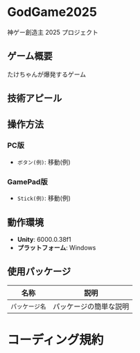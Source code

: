 # GodGame2025
神ゲー創造主 2025 プロジェクト

## **ゲーム概要**
たけちゃんが爆発するゲーム

## **技術アピール**

## **操作方法**
### **PC版**
- `ボタン(例)`: 移動(例)

### **GamePad版**
- `Stick(例)`: 移動(例)

## **動作環境**
- **Unity**: 6000.0.38f1
- **プラットフォーム**: Windows

## **使用パッケージ**
| 名称             | 説明                            |
|----------------|-------------------------------|
| `パッケージ名`        | パッケージの簡単な説明 |

# コーディング規約

